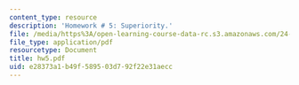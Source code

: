 ```yaml
---
content_type: resource
description: 'Homework # 5: Superiority.'
file: /media/https%3A/open-learning-course-data-rc.s3.amazonaws.com/24-952-advanced-syntax-spring-2007/e28373a1b49f589503d792f22e31aecc_hw5.pdf
file_type: application/pdf
resourcetype: Document
title: hw5.pdf
uid: e28373a1-b49f-5895-03d7-92f22e31aecc
---
```

